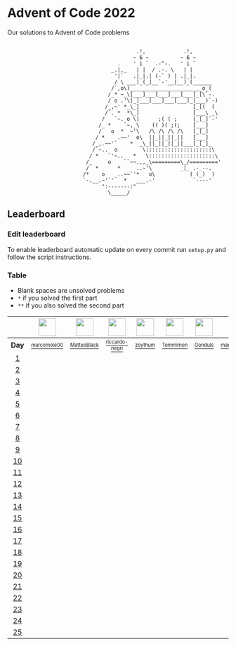 # Advent of Code 2022
Our solutions to Advent of Code problems 

```

                                         .!,            .!,
                                        ~ 6 ~          ~ 6 ~
                                   .    ' i `  .-^-.   ' i `
                                 _.|,_   | |  / .-. \   | |
                                  '|`   .|_|.| (-` ) | .|_|.
                                  / \ ___)_(_|__`-'__|__)_(______
                                 /`,o\)_______________________o_(
                                /_* ~_\[___]___[___]___[___[_[\`-.
                                / o .'\[_]___[___]___[___]_[___)`-)
                               /_,~' *_\_]                 [_[(  (
                               /`. *  *\_]                 [___\ _\
                              /   `~. o \]      ;( ( ;     [_[_]`-'
                             /_ *    `~,_\    (( )( ;(;    [___]
                             /   o  *  ~'\   /\ /\ /\ /\   [_[_]
                            / *    .~~'  o\  ||_||_||_||   [___]
                           /_,.~~'`    *  _\_||_||_||_||___[_[_]_
                           /`~..  o        \:::::::::::::::::::::\
                          / *   `'~..   *   \:::::::::::::::::::::\
                         /_     o    ``~~.,,_\=========\_/========='
                         /  *      *     ..~'\         _|_ .-_--.
                        /*    o   _..~~`'*   o\           ( (_)  )
                        `-.__.~'`'   *   ___.-'            `----'
                              ":-------:"
                                \_____/
```

## Leaderboard

### Edit leaderboard
To enable leaderboard automatic update on every commit run `setup.py` and
follow the script instructions.

### Table
- Blank spaces are unsolved problems
- `*` if you solved the first part
- `**` if you also solved the second part

<!---LEADERBOARD_GRID_BEGIN:1669590920
Tommimon,https://avatars.githubusercontent.com/u/57618578?v=4
Gonduls,https://avatars.githubusercontent.com/u/74541475?v=4
Marco Molè,https://avatars.githubusercontent.com/u/57618578?v=4,marcomole00
marcoparadina,https://avatars.githubusercontent.com/u/18370800?v=4
MatteoBlack,https://avatars.githubusercontent.com/u/62394493?v=4,IronBlack,MatteoBlack
matteomiceli,https://avatars.githubusercontent.com/u/58422802?v=4
Davide Palmiotti,https://avatars.githubusercontent.com/u/36343432?v=4
Puricelli,https://avatars.githubusercontent.com/u/80168364?v=4
riccardo-negri,https://avatars.githubusercontent.com/u/67798955?v=4
riccardoinghilleri,https://avatars.githubusercontent.com/u/100593859?v=4
Alessandro Nazzari,https://avatars.githubusercontent.com/u/24700291?v=4,zoythum
LEADERBOARD_GRID_END--->
| | <a href="https://github.com/marcomole00"><img src="https://avatars.githubusercontent.com/u/57618578?v=4" width="40" height="40"/></a> | <a href="https://github.com/IronBlack"><img src="https://avatars.githubusercontent.com/u/62394493?v=4" width="40" height="40"/></a> | <a href="https://github.com/riccardo-negri"><img src="https://avatars.githubusercontent.com/u/67798955?v=4" width="40" height="40"/></a> | <a href="https://github.com/zoythum"><img src="https://avatars.githubusercontent.com/u/24700291?v=4" width="40" height="40"/></a> | <a href="https://github.com/Tommimon"><img src="https://avatars.githubusercontent.com/u/57618578?v=4" width="40" height="40"/></a> | <a href="https://github.com/Gonduls"><img src="https://avatars.githubusercontent.com/u/74541475?v=4" width="40" height="40"/></a> | <a href="https://github.com/marcoparadina"><img src="https://avatars.githubusercontent.com/u/18370800?v=4" width="40" height="40"/></a> | <a href="https://github.com/Puricelli"><img src="https://avatars.githubusercontent.com/u/80168364?v=4" width="40" height="40"/></a> | <a href="https://github.com/riccardoinghilleri"><img src="https://avatars.githubusercontent.com/u/100593859?v=4" width="40" height="40"/></a> | <a href="https://github.com/DavidePalmiotti"><img src="https://avatars.githubusercontent.com/u/36343432?v=4" width="40" height="40"/></a> |
| :---: | :---: | :---: | :---: | :---: | :---: | :---: | :---: | :---: | :---: | :---: |
| **Day** | <a href="https://github.com/marcomole00"><sup><sub>marcomole00</sub></sup></a> | <a href="https://github.com/IronBlack"><sup><sub>MatteoBlack</sub></sup></a> | <a href="https://github.com/riccardo-negri"><sup><sub>riccardo-negri</sub></sup></a> | <a href="https://github.com/zoythum"><sup><sub>zoythum</sub></sup></a> | <a href="https://github.com/Tommimon"><sup><sub>Tommimon</sub></sup></a> | <a href="https://github.com/Gonduls"><sup><sub>Gonduls</sub></sup></a> | <a href="https://github.com/marcoparadina"><sup><sub>marcoparadina</sub></sup></a> | <a href="https://github.com/Puricelli"><sup><sub>Puricelli</sub></sup></a> | <a href="https://github.com/riccardoinghilleri"><sup><sub>riccardoinghilleri</sub></sup></a> | <a href="https://github.com/DavidePalmiotti"><sup><sub>DavidePalmiotti</sub></sup></a> |
| [1][d1] | [ ][d1u0] | [ ][d1u1] | [ ][d1u2] | [ ][d1u3] | [ ][d1u4] | [ ][d1u5] | [ ][d1u6] | [ ][d1u7] | [ ][d1u8] | [ ][d1u9] |
| [2][d2] | [ ][d2u0] | [ ][d2u1] | [ ][d2u2] | [ ][d2u3] | [ ][d2u4] | [ ][d2u5] | [ ][d2u6] | [ ][d2u7] | [ ][d2u8] | [ ][d2u9] |
| [3][d3] | [ ][d3u0] | [ ][d3u1] | [ ][d3u2] | [ ][d3u3] | [ ][d3u4] | [ ][d3u5] | [ ][d3u6] | [ ][d3u7] | [ ][d3u8] | [ ][d3u9] |
| [4][d4] | [ ][d4u0] | [ ][d4u1] | [ ][d4u2] | [ ][d4u3] | [ ][d4u4] | [ ][d4u5] | [ ][d4u6] | [ ][d4u7] | [ ][d4u8] | [ ][d4u9] |
| [5][d5] | [ ][d5u0] | [ ][d5u1] | [ ][d5u2] | [ ][d5u3] | [ ][d5u4] | [ ][d5u5] | [ ][d5u6] | [ ][d5u7] | [ ][d5u8] | [ ][d5u9] |
| [6][d6] | [ ][d6u0] | [ ][d6u1] | [ ][d6u2] | [ ][d6u3] | [ ][d6u4] | [ ][d6u5] | [ ][d6u6] | [ ][d6u7] | [ ][d6u8] | [ ][d6u9] |
| [7][d7] | [ ][d7u0] | [ ][d7u1] | [ ][d7u2] | [ ][d7u3] | [ ][d7u4] | [ ][d7u5] | [ ][d7u6] | [ ][d7u7] | [ ][d7u8] | [ ][d7u9] |
| [8][d8] | [ ][d8u0] | [ ][d8u1] | [ ][d8u2] | [ ][d8u3] | [ ][d8u4] | [ ][d8u5] | [ ][d8u6] | [ ][d8u7] | [ ][d8u8] | [ ][d8u9] |
| [9][d9] | [ ][d9u0] | [ ][d9u1] | [ ][d9u2] | [ ][d9u3] | [ ][d9u4] | [ ][d9u5] | [ ][d9u6] | [ ][d9u7] | [ ][d9u8] | [ ][d9u9] |
| [10][d10] | [ ][d10u0] | [ ][d10u1] | [ ][d10u2] | [ ][d10u3] | [ ][d10u4] | [ ][d10u5] | [ ][d10u6] | [ ][d10u7] | [ ][d10u8] | [ ][d10u9] |
| [11][d11] | [ ][d11u0] | [ ][d11u1] | [ ][d11u2] | [ ][d11u3] | [ ][d11u4] | [ ][d11u5] | [ ][d11u6] | [ ][d11u7] | [ ][d11u8] | [ ][d11u9] |
| [12][d12] | [ ][d12u0] | [ ][d12u1] | [ ][d12u2] | [ ][d12u3] | [ ][d12u4] | [ ][d12u5] | [ ][d12u6] | [ ][d12u7] | [ ][d12u8] | [ ][d12u9] |
| [13][d13] | [ ][d13u0] | [ ][d13u1] | [ ][d13u2] | [ ][d13u3] | [ ][d13u4] | [ ][d13u5] | [ ][d13u6] | [ ][d13u7] | [ ][d13u8] | [ ][d13u9] |
| [14][d14] | [ ][d14u0] | [ ][d14u1] | [ ][d14u2] | [ ][d14u3] | [ ][d14u4] | [ ][d14u5] | [ ][d14u6] | [ ][d14u7] | [ ][d14u8] | [ ][d14u9] |
| [15][d15] | [ ][d15u0] | [ ][d15u1] | [ ][d15u2] | [ ][d15u3] | [ ][d15u4] | [ ][d15u5] | [ ][d15u6] | [ ][d15u7] | [ ][d15u8] | [ ][d15u9] |
| [16][d16] | [ ][d16u0] | [ ][d16u1] | [ ][d16u2] | [ ][d16u3] | [ ][d16u4] | [ ][d16u5] | [ ][d16u6] | [ ][d16u7] | [ ][d16u8] | [ ][d16u9] |
| [17][d17] | [ ][d17u0] | [ ][d17u1] | [ ][d17u2] | [ ][d17u3] | [ ][d17u4] | [ ][d17u5] | [ ][d17u6] | [ ][d17u7] | [ ][d17u8] | [ ][d17u9] |
| [18][d18] | [ ][d18u0] | [ ][d18u1] | [ ][d18u2] | [ ][d18u3] | [ ][d18u4] | [ ][d18u5] | [ ][d18u6] | [ ][d18u7] | [ ][d18u8] | [ ][d18u9] |
| [19][d19] | [ ][d19u0] | [ ][d19u1] | [ ][d19u2] | [ ][d19u3] | [ ][d19u4] | [ ][d19u5] | [ ][d19u6] | [ ][d19u7] | [ ][d19u8] | [ ][d19u9] |
| [20][d20] | [ ][d20u0] | [ ][d20u1] | [ ][d20u2] | [ ][d20u3] | [ ][d20u4] | [ ][d20u5] | [ ][d20u6] | [ ][d20u7] | [ ][d20u8] | [ ][d20u9] |
| [21][d21] | [ ][d21u0] | [ ][d21u1] | [ ][d21u2] | [ ][d21u3] | [ ][d21u4] | [ ][d21u5] | [ ][d21u6] | [ ][d21u7] | [ ][d21u8] | [ ][d21u9] |
| [22][d22] | [ ][d22u0] | [ ][d22u1] | [ ][d22u2] | [ ][d22u3] | [ ][d22u4] | [ ][d22u5] | [ ][d22u6] | [ ][d22u7] | [ ][d22u8] | [ ][d22u9] |
| [23][d23] | [ ][d23u0] | [ ][d23u1] | [ ][d23u2] | [ ][d23u3] | [ ][d23u4] | [ ][d23u5] | [ ][d23u6] | [ ][d23u7] | [ ][d23u8] | [ ][d23u9] |
| [24][d24] | [ ][d24u0] | [ ][d24u1] | [ ][d24u2] | [ ][d24u3] | [ ][d24u4] | [ ][d24u5] | [ ][d24u6] | [ ][d24u7] | [ ][d24u8] | [ ][d24u9] |
| [25][d25] | [ ][d25u0] | [ ][d25u1] | [ ][d25u2] | [ ][d25u3] | [ ][d25u4] | [ ][d25u5] | [ ][d25u6] | [ ][d25u7] | [ ][d25u8] | [ ][d25u9] |


[d1]: https://adventofcode.com/2022/day/1
[d2]: https://adventofcode.com/2022/day/2
[d3]: https://adventofcode.com/2022/day/3
[d4]: https://adventofcode.com/2022/day/4
[d5]: https://adventofcode.com/2022/day/5
[d6]: https://adventofcode.com/2022/day/6
[d7]: https://adventofcode.com/2022/day/7
[d8]: https://adventofcode.com/2022/day/8
[d9]: https://adventofcode.com/2022/day/9
[d10]: https://adventofcode.com/2022/day/10
[d11]: https://adventofcode.com/2022/day/11
[d12]: https://adventofcode.com/2022/day/12
[d13]: https://adventofcode.com/2022/day/13
[d14]: https://adventofcode.com/2022/day/14
[d15]: https://adventofcode.com/2022/day/15
[d16]: https://adventofcode.com/2022/day/16
[d17]: https://adventofcode.com/2022/day/17
[d18]: https://adventofcode.com/2022/day/18
[d19]: https://adventofcode.com/2022/day/19
[d20]: https://adventofcode.com/2022/day/20
[d21]: https://adventofcode.com/2022/day/21
[d22]: https://adventofcode.com/2022/day/22
[d23]: https://adventofcode.com/2022/day/23
[d24]: https://adventofcode.com/2022/day/24
[d25]: https://adventofcode.com/2022/day/25


[d1u0]: https://github.com/Tommimon/advent-of-code-2022/tree/master/marcomole00/1
[d1u1]: https://github.com/Tommimon/advent-of-code-2022/tree/master/MatteoBlack/1
[d1u2]: https://github.com/Tommimon/advent-of-code-2022/tree/master/riccardo-negri/1
[d1u3]: https://github.com/Tommimon/advent-of-code-2022/tree/master/zoythum/1
[d1u4]: https://github.com/Tommimon/advent-of-code-2022/tree/master/Tommimon/1
[d1u5]: https://github.com/Tommimon/advent-of-code-2022/tree/master/Gonduls/1
[d1u6]: https://github.com/Tommimon/advent-of-code-2022/tree/master/marcoparadina/1
[d1u7]: https://github.com/Tommimon/advent-of-code-2022/tree/master/Puricelli/1
[d1u8]: https://github.com/Tommimon/advent-of-code-2022/tree/master/riccardoinghilleri/1
[d1u9]: https://github.com/Tommimon/advent-of-code-2022/tree/master/DavidePalmiotti/1
[d2u0]: https://github.com/Tommimon/advent-of-code-2022/tree/master/marcomole00/2
[d2u1]: https://github.com/Tommimon/advent-of-code-2022/tree/master/MatteoBlack/2
[d2u2]: https://github.com/Tommimon/advent-of-code-2022/tree/master/riccardo-negri/2
[d2u3]: https://github.com/Tommimon/advent-of-code-2022/tree/master/zoythum/2
[d2u4]: https://github.com/Tommimon/advent-of-code-2022/tree/master/Tommimon/2
[d2u5]: https://github.com/Tommimon/advent-of-code-2022/tree/master/Gonduls/2
[d2u6]: https://github.com/Tommimon/advent-of-code-2022/tree/master/marcoparadina/2
[d2u7]: https://github.com/Tommimon/advent-of-code-2022/tree/master/Puricelli/2
[d2u8]: https://github.com/Tommimon/advent-of-code-2022/tree/master/riccardoinghilleri/2
[d2u9]: https://github.com/Tommimon/advent-of-code-2022/tree/master/DavidePalmiotti/2
[d3u0]: https://github.com/Tommimon/advent-of-code-2022/tree/master/marcomole00/3
[d3u1]: https://github.com/Tommimon/advent-of-code-2022/tree/master/MatteoBlack/3
[d3u2]: https://github.com/Tommimon/advent-of-code-2022/tree/master/riccardo-negri/3
[d3u3]: https://github.com/Tommimon/advent-of-code-2022/tree/master/zoythum/3
[d3u4]: https://github.com/Tommimon/advent-of-code-2022/tree/master/Tommimon/3
[d3u5]: https://github.com/Tommimon/advent-of-code-2022/tree/master/Gonduls/3
[d3u6]: https://github.com/Tommimon/advent-of-code-2022/tree/master/marcoparadina/3
[d3u7]: https://github.com/Tommimon/advent-of-code-2022/tree/master/Puricelli/3
[d3u8]: https://github.com/Tommimon/advent-of-code-2022/tree/master/riccardoinghilleri/3
[d3u9]: https://github.com/Tommimon/advent-of-code-2022/tree/master/DavidePalmiotti/3
[d4u0]: https://github.com/Tommimon/advent-of-code-2022/tree/master/marcomole00/4
[d4u1]: https://github.com/Tommimon/advent-of-code-2022/tree/master/MatteoBlack/4
[d4u2]: https://github.com/Tommimon/advent-of-code-2022/tree/master/riccardo-negri/4
[d4u3]: https://github.com/Tommimon/advent-of-code-2022/tree/master/zoythum/4
[d4u4]: https://github.com/Tommimon/advent-of-code-2022/tree/master/Tommimon/4
[d4u5]: https://github.com/Tommimon/advent-of-code-2022/tree/master/Gonduls/4
[d4u6]: https://github.com/Tommimon/advent-of-code-2022/tree/master/marcoparadina/4
[d4u7]: https://github.com/Tommimon/advent-of-code-2022/tree/master/Puricelli/4
[d4u8]: https://github.com/Tommimon/advent-of-code-2022/tree/master/riccardoinghilleri/4
[d4u9]: https://github.com/Tommimon/advent-of-code-2022/tree/master/DavidePalmiotti/4
[d5u0]: https://github.com/Tommimon/advent-of-code-2022/tree/master/marcomole00/5
[d5u1]: https://github.com/Tommimon/advent-of-code-2022/tree/master/MatteoBlack/5
[d5u2]: https://github.com/Tommimon/advent-of-code-2022/tree/master/riccardo-negri/5
[d5u3]: https://github.com/Tommimon/advent-of-code-2022/tree/master/zoythum/5
[d5u4]: https://github.com/Tommimon/advent-of-code-2022/tree/master/Tommimon/5
[d5u5]: https://github.com/Tommimon/advent-of-code-2022/tree/master/Gonduls/5
[d5u6]: https://github.com/Tommimon/advent-of-code-2022/tree/master/marcoparadina/5
[d5u7]: https://github.com/Tommimon/advent-of-code-2022/tree/master/Puricelli/5
[d5u8]: https://github.com/Tommimon/advent-of-code-2022/tree/master/riccardoinghilleri/5
[d5u9]: https://github.com/Tommimon/advent-of-code-2022/tree/master/DavidePalmiotti/5
[d6u0]: https://github.com/Tommimon/advent-of-code-2022/tree/master/marcomole00/6
[d6u1]: https://github.com/Tommimon/advent-of-code-2022/tree/master/MatteoBlack/6
[d6u2]: https://github.com/Tommimon/advent-of-code-2022/tree/master/riccardo-negri/6
[d6u3]: https://github.com/Tommimon/advent-of-code-2022/tree/master/zoythum/6
[d6u4]: https://github.com/Tommimon/advent-of-code-2022/tree/master/Tommimon/6
[d6u5]: https://github.com/Tommimon/advent-of-code-2022/tree/master/Gonduls/6
[d6u6]: https://github.com/Tommimon/advent-of-code-2022/tree/master/marcoparadina/6
[d6u7]: https://github.com/Tommimon/advent-of-code-2022/tree/master/Puricelli/6
[d6u8]: https://github.com/Tommimon/advent-of-code-2022/tree/master/riccardoinghilleri/6
[d6u9]: https://github.com/Tommimon/advent-of-code-2022/tree/master/DavidePalmiotti/6
[d7u0]: https://github.com/Tommimon/advent-of-code-2022/tree/master/marcomole00/7
[d7u1]: https://github.com/Tommimon/advent-of-code-2022/tree/master/MatteoBlack/7
[d7u2]: https://github.com/Tommimon/advent-of-code-2022/tree/master/riccardo-negri/7
[d7u3]: https://github.com/Tommimon/advent-of-code-2022/tree/master/zoythum/7
[d7u4]: https://github.com/Tommimon/advent-of-code-2022/tree/master/Tommimon/7
[d7u5]: https://github.com/Tommimon/advent-of-code-2022/tree/master/Gonduls/7
[d7u6]: https://github.com/Tommimon/advent-of-code-2022/tree/master/marcoparadina/7
[d7u7]: https://github.com/Tommimon/advent-of-code-2022/tree/master/Puricelli/7
[d7u8]: https://github.com/Tommimon/advent-of-code-2022/tree/master/riccardoinghilleri/7
[d7u9]: https://github.com/Tommimon/advent-of-code-2022/tree/master/DavidePalmiotti/7
[d8u0]: https://github.com/Tommimon/advent-of-code-2022/tree/master/marcomole00/8
[d8u1]: https://github.com/Tommimon/advent-of-code-2022/tree/master/MatteoBlack/8
[d8u2]: https://github.com/Tommimon/advent-of-code-2022/tree/master/riccardo-negri/8
[d8u3]: https://github.com/Tommimon/advent-of-code-2022/tree/master/zoythum/8
[d8u4]: https://github.com/Tommimon/advent-of-code-2022/tree/master/Tommimon/8
[d8u5]: https://github.com/Tommimon/advent-of-code-2022/tree/master/Gonduls/8
[d8u6]: https://github.com/Tommimon/advent-of-code-2022/tree/master/marcoparadina/8
[d8u7]: https://github.com/Tommimon/advent-of-code-2022/tree/master/Puricelli/8
[d8u8]: https://github.com/Tommimon/advent-of-code-2022/tree/master/riccardoinghilleri/8
[d8u9]: https://github.com/Tommimon/advent-of-code-2022/tree/master/DavidePalmiotti/8
[d9u0]: https://github.com/Tommimon/advent-of-code-2022/tree/master/marcomole00/9
[d9u1]: https://github.com/Tommimon/advent-of-code-2022/tree/master/MatteoBlack/9
[d9u2]: https://github.com/Tommimon/advent-of-code-2022/tree/master/riccardo-negri/9
[d9u3]: https://github.com/Tommimon/advent-of-code-2022/tree/master/zoythum/9
[d9u4]: https://github.com/Tommimon/advent-of-code-2022/tree/master/Tommimon/9
[d9u5]: https://github.com/Tommimon/advent-of-code-2022/tree/master/Gonduls/9
[d9u6]: https://github.com/Tommimon/advent-of-code-2022/tree/master/marcoparadina/9
[d9u7]: https://github.com/Tommimon/advent-of-code-2022/tree/master/Puricelli/9
[d9u8]: https://github.com/Tommimon/advent-of-code-2022/tree/master/riccardoinghilleri/9
[d9u9]: https://github.com/Tommimon/advent-of-code-2022/tree/master/DavidePalmiotti/9
[d10u0]: https://github.com/Tommimon/advent-of-code-2022/tree/master/marcomole00/10
[d10u1]: https://github.com/Tommimon/advent-of-code-2022/tree/master/MatteoBlack/10
[d10u2]: https://github.com/Tommimon/advent-of-code-2022/tree/master/riccardo-negri/10
[d10u3]: https://github.com/Tommimon/advent-of-code-2022/tree/master/zoythum/10
[d10u4]: https://github.com/Tommimon/advent-of-code-2022/tree/master/Tommimon/10
[d10u5]: https://github.com/Tommimon/advent-of-code-2022/tree/master/Gonduls/10
[d10u6]: https://github.com/Tommimon/advent-of-code-2022/tree/master/marcoparadina/10
[d10u7]: https://github.com/Tommimon/advent-of-code-2022/tree/master/Puricelli/10
[d10u8]: https://github.com/Tommimon/advent-of-code-2022/tree/master/riccardoinghilleri/10
[d10u9]: https://github.com/Tommimon/advent-of-code-2022/tree/master/DavidePalmiotti/10
[d11u0]: https://github.com/Tommimon/advent-of-code-2022/tree/master/marcomole00/11
[d11u1]: https://github.com/Tommimon/advent-of-code-2022/tree/master/MatteoBlack/11
[d11u2]: https://github.com/Tommimon/advent-of-code-2022/tree/master/riccardo-negri/11
[d11u3]: https://github.com/Tommimon/advent-of-code-2022/tree/master/zoythum/11
[d11u4]: https://github.com/Tommimon/advent-of-code-2022/tree/master/Tommimon/11
[d11u5]: https://github.com/Tommimon/advent-of-code-2022/tree/master/Gonduls/11
[d11u6]: https://github.com/Tommimon/advent-of-code-2022/tree/master/marcoparadina/11
[d11u7]: https://github.com/Tommimon/advent-of-code-2022/tree/master/Puricelli/11
[d11u8]: https://github.com/Tommimon/advent-of-code-2022/tree/master/riccardoinghilleri/11
[d11u9]: https://github.com/Tommimon/advent-of-code-2022/tree/master/DavidePalmiotti/11
[d12u0]: https://github.com/Tommimon/advent-of-code-2022/tree/master/marcomole00/12
[d12u1]: https://github.com/Tommimon/advent-of-code-2022/tree/master/MatteoBlack/12
[d12u2]: https://github.com/Tommimon/advent-of-code-2022/tree/master/riccardo-negri/12
[d12u3]: https://github.com/Tommimon/advent-of-code-2022/tree/master/zoythum/12
[d12u4]: https://github.com/Tommimon/advent-of-code-2022/tree/master/Tommimon/12
[d12u5]: https://github.com/Tommimon/advent-of-code-2022/tree/master/Gonduls/12
[d12u6]: https://github.com/Tommimon/advent-of-code-2022/tree/master/marcoparadina/12
[d12u7]: https://github.com/Tommimon/advent-of-code-2022/tree/master/Puricelli/12
[d12u8]: https://github.com/Tommimon/advent-of-code-2022/tree/master/riccardoinghilleri/12
[d12u9]: https://github.com/Tommimon/advent-of-code-2022/tree/master/DavidePalmiotti/12
[d13u0]: https://github.com/Tommimon/advent-of-code-2022/tree/master/marcomole00/13
[d13u1]: https://github.com/Tommimon/advent-of-code-2022/tree/master/MatteoBlack/13
[d13u2]: https://github.com/Tommimon/advent-of-code-2022/tree/master/riccardo-negri/13
[d13u3]: https://github.com/Tommimon/advent-of-code-2022/tree/master/zoythum/13
[d13u4]: https://github.com/Tommimon/advent-of-code-2022/tree/master/Tommimon/13
[d13u5]: https://github.com/Tommimon/advent-of-code-2022/tree/master/Gonduls/13
[d13u6]: https://github.com/Tommimon/advent-of-code-2022/tree/master/marcoparadina/13
[d13u7]: https://github.com/Tommimon/advent-of-code-2022/tree/master/Puricelli/13
[d13u8]: https://github.com/Tommimon/advent-of-code-2022/tree/master/riccardoinghilleri/13
[d13u9]: https://github.com/Tommimon/advent-of-code-2022/tree/master/DavidePalmiotti/13
[d14u0]: https://github.com/Tommimon/advent-of-code-2022/tree/master/marcomole00/14
[d14u1]: https://github.com/Tommimon/advent-of-code-2022/tree/master/MatteoBlack/14
[d14u2]: https://github.com/Tommimon/advent-of-code-2022/tree/master/riccardo-negri/14
[d14u3]: https://github.com/Tommimon/advent-of-code-2022/tree/master/zoythum/14
[d14u4]: https://github.com/Tommimon/advent-of-code-2022/tree/master/Tommimon/14
[d14u5]: https://github.com/Tommimon/advent-of-code-2022/tree/master/Gonduls/14
[d14u6]: https://github.com/Tommimon/advent-of-code-2022/tree/master/marcoparadina/14
[d14u7]: https://github.com/Tommimon/advent-of-code-2022/tree/master/Puricelli/14
[d14u8]: https://github.com/Tommimon/advent-of-code-2022/tree/master/riccardoinghilleri/14
[d14u9]: https://github.com/Tommimon/advent-of-code-2022/tree/master/DavidePalmiotti/14
[d15u0]: https://github.com/Tommimon/advent-of-code-2022/tree/master/marcomole00/15
[d15u1]: https://github.com/Tommimon/advent-of-code-2022/tree/master/MatteoBlack/15
[d15u2]: https://github.com/Tommimon/advent-of-code-2022/tree/master/riccardo-negri/15
[d15u3]: https://github.com/Tommimon/advent-of-code-2022/tree/master/zoythum/15
[d15u4]: https://github.com/Tommimon/advent-of-code-2022/tree/master/Tommimon/15
[d15u5]: https://github.com/Tommimon/advent-of-code-2022/tree/master/Gonduls/15
[d15u6]: https://github.com/Tommimon/advent-of-code-2022/tree/master/marcoparadina/15
[d15u7]: https://github.com/Tommimon/advent-of-code-2022/tree/master/Puricelli/15
[d15u8]: https://github.com/Tommimon/advent-of-code-2022/tree/master/riccardoinghilleri/15
[d15u9]: https://github.com/Tommimon/advent-of-code-2022/tree/master/DavidePalmiotti/15
[d16u0]: https://github.com/Tommimon/advent-of-code-2022/tree/master/marcomole00/16
[d16u1]: https://github.com/Tommimon/advent-of-code-2022/tree/master/MatteoBlack/16
[d16u2]: https://github.com/Tommimon/advent-of-code-2022/tree/master/riccardo-negri/16
[d16u3]: https://github.com/Tommimon/advent-of-code-2022/tree/master/zoythum/16
[d16u4]: https://github.com/Tommimon/advent-of-code-2022/tree/master/Tommimon/16
[d16u5]: https://github.com/Tommimon/advent-of-code-2022/tree/master/Gonduls/16
[d16u6]: https://github.com/Tommimon/advent-of-code-2022/tree/master/marcoparadina/16
[d16u7]: https://github.com/Tommimon/advent-of-code-2022/tree/master/Puricelli/16
[d16u8]: https://github.com/Tommimon/advent-of-code-2022/tree/master/riccardoinghilleri/16
[d16u9]: https://github.com/Tommimon/advent-of-code-2022/tree/master/DavidePalmiotti/16
[d17u0]: https://github.com/Tommimon/advent-of-code-2022/tree/master/marcomole00/17
[d17u1]: https://github.com/Tommimon/advent-of-code-2022/tree/master/MatteoBlack/17
[d17u2]: https://github.com/Tommimon/advent-of-code-2022/tree/master/riccardo-negri/17
[d17u3]: https://github.com/Tommimon/advent-of-code-2022/tree/master/zoythum/17
[d17u4]: https://github.com/Tommimon/advent-of-code-2022/tree/master/Tommimon/17
[d17u5]: https://github.com/Tommimon/advent-of-code-2022/tree/master/Gonduls/17
[d17u6]: https://github.com/Tommimon/advent-of-code-2022/tree/master/marcoparadina/17
[d17u7]: https://github.com/Tommimon/advent-of-code-2022/tree/master/Puricelli/17
[d17u8]: https://github.com/Tommimon/advent-of-code-2022/tree/master/riccardoinghilleri/17
[d17u9]: https://github.com/Tommimon/advent-of-code-2022/tree/master/DavidePalmiotti/17
[d18u0]: https://github.com/Tommimon/advent-of-code-2022/tree/master/marcomole00/18
[d18u1]: https://github.com/Tommimon/advent-of-code-2022/tree/master/MatteoBlack/18
[d18u2]: https://github.com/Tommimon/advent-of-code-2022/tree/master/riccardo-negri/18
[d18u3]: https://github.com/Tommimon/advent-of-code-2022/tree/master/zoythum/18
[d18u4]: https://github.com/Tommimon/advent-of-code-2022/tree/master/Tommimon/18
[d18u5]: https://github.com/Tommimon/advent-of-code-2022/tree/master/Gonduls/18
[d18u6]: https://github.com/Tommimon/advent-of-code-2022/tree/master/marcoparadina/18
[d18u7]: https://github.com/Tommimon/advent-of-code-2022/tree/master/Puricelli/18
[d18u8]: https://github.com/Tommimon/advent-of-code-2022/tree/master/riccardoinghilleri/18
[d18u9]: https://github.com/Tommimon/advent-of-code-2022/tree/master/DavidePalmiotti/18
[d19u0]: https://github.com/Tommimon/advent-of-code-2022/tree/master/marcomole00/19
[d19u1]: https://github.com/Tommimon/advent-of-code-2022/tree/master/MatteoBlack/19
[d19u2]: https://github.com/Tommimon/advent-of-code-2022/tree/master/riccardo-negri/19
[d19u3]: https://github.com/Tommimon/advent-of-code-2022/tree/master/zoythum/19
[d19u4]: https://github.com/Tommimon/advent-of-code-2022/tree/master/Tommimon/19
[d19u5]: https://github.com/Tommimon/advent-of-code-2022/tree/master/Gonduls/19
[d19u6]: https://github.com/Tommimon/advent-of-code-2022/tree/master/marcoparadina/19
[d19u7]: https://github.com/Tommimon/advent-of-code-2022/tree/master/Puricelli/19
[d19u8]: https://github.com/Tommimon/advent-of-code-2022/tree/master/riccardoinghilleri/19
[d19u9]: https://github.com/Tommimon/advent-of-code-2022/tree/master/DavidePalmiotti/19
[d20u0]: https://github.com/Tommimon/advent-of-code-2022/tree/master/marcomole00/20
[d20u1]: https://github.com/Tommimon/advent-of-code-2022/tree/master/MatteoBlack/20
[d20u2]: https://github.com/Tommimon/advent-of-code-2022/tree/master/riccardo-negri/20
[d20u3]: https://github.com/Tommimon/advent-of-code-2022/tree/master/zoythum/20
[d20u4]: https://github.com/Tommimon/advent-of-code-2022/tree/master/Tommimon/20
[d20u5]: https://github.com/Tommimon/advent-of-code-2022/tree/master/Gonduls/20
[d20u6]: https://github.com/Tommimon/advent-of-code-2022/tree/master/marcoparadina/20
[d20u7]: https://github.com/Tommimon/advent-of-code-2022/tree/master/Puricelli/20
[d20u8]: https://github.com/Tommimon/advent-of-code-2022/tree/master/riccardoinghilleri/20
[d20u9]: https://github.com/Tommimon/advent-of-code-2022/tree/master/DavidePalmiotti/20
[d21u0]: https://github.com/Tommimon/advent-of-code-2022/tree/master/marcomole00/21
[d21u1]: https://github.com/Tommimon/advent-of-code-2022/tree/master/MatteoBlack/21
[d21u2]: https://github.com/Tommimon/advent-of-code-2022/tree/master/riccardo-negri/21
[d21u3]: https://github.com/Tommimon/advent-of-code-2022/tree/master/zoythum/21
[d21u4]: https://github.com/Tommimon/advent-of-code-2022/tree/master/Tommimon/21
[d21u5]: https://github.com/Tommimon/advent-of-code-2022/tree/master/Gonduls/21
[d21u6]: https://github.com/Tommimon/advent-of-code-2022/tree/master/marcoparadina/21
[d21u7]: https://github.com/Tommimon/advent-of-code-2022/tree/master/Puricelli/21
[d21u8]: https://github.com/Tommimon/advent-of-code-2022/tree/master/riccardoinghilleri/21
[d21u9]: https://github.com/Tommimon/advent-of-code-2022/tree/master/DavidePalmiotti/21
[d22u0]: https://github.com/Tommimon/advent-of-code-2022/tree/master/marcomole00/22
[d22u1]: https://github.com/Tommimon/advent-of-code-2022/tree/master/MatteoBlack/22
[d22u2]: https://github.com/Tommimon/advent-of-code-2022/tree/master/riccardo-negri/22
[d22u3]: https://github.com/Tommimon/advent-of-code-2022/tree/master/zoythum/22
[d22u4]: https://github.com/Tommimon/advent-of-code-2022/tree/master/Tommimon/22
[d22u5]: https://github.com/Tommimon/advent-of-code-2022/tree/master/Gonduls/22
[d22u6]: https://github.com/Tommimon/advent-of-code-2022/tree/master/marcoparadina/22
[d22u7]: https://github.com/Tommimon/advent-of-code-2022/tree/master/Puricelli/22
[d22u8]: https://github.com/Tommimon/advent-of-code-2022/tree/master/riccardoinghilleri/22
[d22u9]: https://github.com/Tommimon/advent-of-code-2022/tree/master/DavidePalmiotti/22
[d23u0]: https://github.com/Tommimon/advent-of-code-2022/tree/master/marcomole00/23
[d23u1]: https://github.com/Tommimon/advent-of-code-2022/tree/master/MatteoBlack/23
[d23u2]: https://github.com/Tommimon/advent-of-code-2022/tree/master/riccardo-negri/23
[d23u3]: https://github.com/Tommimon/advent-of-code-2022/tree/master/zoythum/23
[d23u4]: https://github.com/Tommimon/advent-of-code-2022/tree/master/Tommimon/23
[d23u5]: https://github.com/Tommimon/advent-of-code-2022/tree/master/Gonduls/23
[d23u6]: https://github.com/Tommimon/advent-of-code-2022/tree/master/marcoparadina/23
[d23u7]: https://github.com/Tommimon/advent-of-code-2022/tree/master/Puricelli/23
[d23u8]: https://github.com/Tommimon/advent-of-code-2022/tree/master/riccardoinghilleri/23
[d23u9]: https://github.com/Tommimon/advent-of-code-2022/tree/master/DavidePalmiotti/23
[d24u0]: https://github.com/Tommimon/advent-of-code-2022/tree/master/marcomole00/24
[d24u1]: https://github.com/Tommimon/advent-of-code-2022/tree/master/MatteoBlack/24
[d24u2]: https://github.com/Tommimon/advent-of-code-2022/tree/master/riccardo-negri/24
[d24u3]: https://github.com/Tommimon/advent-of-code-2022/tree/master/zoythum/24
[d24u4]: https://github.com/Tommimon/advent-of-code-2022/tree/master/Tommimon/24
[d24u5]: https://github.com/Tommimon/advent-of-code-2022/tree/master/Gonduls/24
[d24u6]: https://github.com/Tommimon/advent-of-code-2022/tree/master/marcoparadina/24
[d24u7]: https://github.com/Tommimon/advent-of-code-2022/tree/master/Puricelli/24
[d24u8]: https://github.com/Tommimon/advent-of-code-2022/tree/master/riccardoinghilleri/24
[d24u9]: https://github.com/Tommimon/advent-of-code-2022/tree/master/DavidePalmiotti/24
[d25u0]: https://github.com/Tommimon/advent-of-code-2022/tree/master/marcomole00/25
[d25u1]: https://github.com/Tommimon/advent-of-code-2022/tree/master/MatteoBlack/25
[d25u2]: https://github.com/Tommimon/advent-of-code-2022/tree/master/riccardo-negri/25
[d25u3]: https://github.com/Tommimon/advent-of-code-2022/tree/master/zoythum/25
[d25u4]: https://github.com/Tommimon/advent-of-code-2022/tree/master/Tommimon/25
[d25u5]: https://github.com/Tommimon/advent-of-code-2022/tree/master/Gonduls/25
[d25u6]: https://github.com/Tommimon/advent-of-code-2022/tree/master/marcoparadina/25
[d25u7]: https://github.com/Tommimon/advent-of-code-2022/tree/master/Puricelli/25
[d25u8]: https://github.com/Tommimon/advent-of-code-2022/tree/master/riccardoinghilleri/25
[d25u9]: https://github.com/Tommimon/advent-of-code-2022/tree/master/DavidePalmiotti/25
